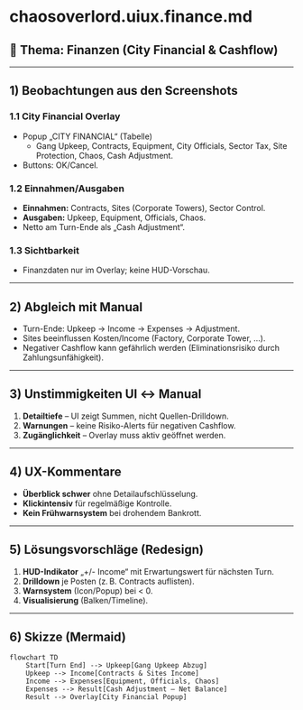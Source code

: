 # chaosoverlord.uiux.finance.md

## 📌 Thema: Finanzen (City Financial & Cashflow)

---

## 1) Beobachtungen aus den Screenshots

### 1.1 City Financial Overlay
- Popup „CITY FINANCIAL“ (Tabelle)
  - Gang Upkeep, Contracts, Equipment, City Officials, Sector Tax, Site Protection, Chaos, Cash Adjustment.
- Buttons: OK/Cancel.

### 1.2 Einnahmen/Ausgaben
- **Einnahmen:** Contracts, Sites (Corporate Towers), Sector Control.
- **Ausgaben:** Upkeep, Equipment, Officials, Chaos.
- Netto am Turn-Ende als „Cash Adjustment“.

### 1.3 Sichtbarkeit
- Finanzdaten nur im Overlay; keine HUD-Vorschau.

---

## 2) Abgleich mit Manual
- Turn-Ende: Upkeep → Income → Expenses → Adjustment.
- Sites beeinflussen Kosten/Income (Factory, Corporate Tower, …).
- Negativer Cashflow kann gefährlich werden (Eliminationsrisiko durch Zahlungsunfähigkeit).

---

## 3) Unstimmigkeiten UI ↔ Manual
1) **Detailtiefe** – UI zeigt Summen, nicht Quellen-Drilldown.
2) **Warnungen** – keine Risiko-Alerts für negativen Cashflow.
3) **Zugänglichkeit** – Overlay muss aktiv geöffnet werden.

---

## 4) UX-Kommentare
- **Überblick schwer** ohne Detailaufschlüsselung.
- **Klickintensiv** für regelmäßige Kontrolle.
- **Kein Frühwarnsystem** bei drohendem Bankrott.

---

## 5) Lösungsvorschläge (Redesign)
1) **HUD-Indikator** „+/- Income“ mit Erwartungswert für nächsten Turn.
2) **Drilldown** je Posten (z. B. Contracts auflisten).
3) **Warnsystem** (Icon/Popup) bei < 0.
4) **Visualisierung** (Balken/Timeline).

---

## 6) Skizze (Mermaid)

```mermaid
flowchart TD
    Start[Turn End] --> Upkeep[Gang Upkeep Abzug]
    Upkeep --> Income[Contracts & Sites Income]
    Income --> Expenses[Equipment, Officials, Chaos]
    Expenses --> Result[Cash Adjustment – Net Balance]
    Result --> Overlay[City Financial Popup]
```
